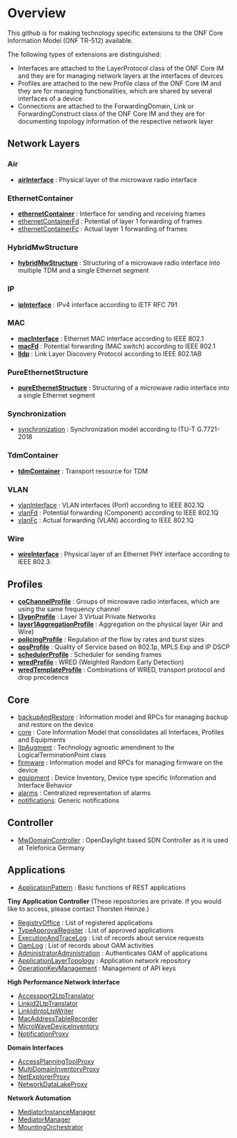 # Overview
This github is for making technology specific extensions to the ONF Core Information Model (ONF TR-512) available.

The following types of extensions are distinguished:
- Interfaces are attached to the LayerProtocol class of the ONF Core IM and they are for managing network layers at the interfaces of devices
- Profiles are attached to the new Profile class of the ONF Core IM and they are for managing functionalities, which are shared by several interfaces of a device
- Connections are attached to the ForwardingDomain, Link or ForwardingConstruct class of the ONF Core IM and they are for documenting topology information of the respective network layer

## Network Layers

### Air
* [**airInterface**](../../../airInterface) : Physical layer of the microwave radio interface

### EthernetContainer
- [**ethernetContainer**](../../../ethernetContainer) : Interface for sending and receiving frames
- [ethernetContainerFd](../../../ethernetContainerFd) : Potential of layer 1 forwarding of frames
- [ethernetContainerFc](../../../ethernetContainerFc) : Actual layer 1 forwarding of frames

### HybridMwStructure
* [**hybridMwStructure**](../../../hybridMwStructure) : Structuring of a microwave radio interface into multiple TDM and a single Ethernet segment

### IP
- [**ipInterface**](../../../ipInterface) : IPv4 interface according to IETF RFC 791

### MAC
- [**macInterface**](../../../macInterface) : Ethernet MAC interface according to IEEE 802.1
- [**macFd**](../../../macFd) : Potential forwarding (MAC switch) according to IEEE 802.1
- [**lldp**](../../../lldp) : Link Layer Discovery Protocol according to IEEE 802.1AB

### PureEthernetStructure
- [**pureEthernetStructure**](../../../pureEthernetStructure) : Structuring of a microwave radio interface into a single Ethernet segment

### Synchronization
- [synchronization](../../../synchronization) : Synchronization model according to ITU-T G.7721-2018

### TdmContainer
- [**tdmContainer**](../../../tdmContainer) : Transport resource for TDM

### VLAN
- [vlanInterface](../../../vlanInterface) : VLAN interfaces (Port) according to IEEE 802.1Q
- [vlanFd](../../../vlanFd) : Potential forwarding (Component) according to IEEE 802.1Q
- [vlanFc](../../../vlanFc) : Actual forwarding (VLAN) according to IEEE 802.1Q

### Wire
- [**wireInterface**](../../../wireInterface) : Physical layer of an Ethernet PHY interface according to IEEE 802.3

## Profiles
- [**coChannelProfile**](../../../coChannelProfile) : Groups of microwave radio interfaces, which are using the same frequency channel
- [**l3vpnProfile**](../../../l3vpnProfile) : Layer 3 Virtual Private Networks  
- [**layer1AggregationProfile**](../../..//layer1AggregationProfile) : Aggregation on the physical layer (Air and Wire)  
- [**policingProfile**](../../../policingProfile) : Regulation of the flow by rates and burst sizes
- [**qosProfile**](../../../qosProfile) : Quality of Service based on 802.1p, MPLS Exp and IP DSCP
- [**schedulerProfile**](../../../schedulerProfile) : Scheduler for sending frames
- [**wredProfile**](../../../wredProfile) : WRED (Weighted Random Early Detection)
- [**wredTemplateProfile**](../../../wredTemplateProfile) : Combinations of WRED, transport protocol and drop precedence  
## Core
- [backupAndRestore](../../../backupAndRestore) : Information model and RPCs for managing backup and restore on the device
- [core](../../../core) : Core Information Model that consolidates all Interfaces, Profiles and Equipments
- [ltpAugment](../../../ltpAugment) : Technology agnostic amendment to the LogicalTerminationPoint class
- [firmware](../../../firmware) : Information model and RPCs for managing firmware on the device
- [equipment](../../../equipment) : Device Inventory, Device type specific Information and Interface Behavior
- [alarms](../../../alarms) : Centralized representation of alarms
- [notifications](../../../notifications): Generic notifications

## Controller
- [MwDomainController](../../../MwDomainController) : OpenDaylight based SDN Controller as it is used at Telefonica Germany

## Applications
- [ApplicationPattern](../../../ApplicationPattern) : Basic functions of REST applications

**Tiny Application Controller**
(These repositories are private. If you would like to access, please contact Thorsten Heinze.)
- [RegistryOffice](../../../RegistryOffice) : List of registered applications
- [TypeApprovalRegister](../../../TypeApprovalRegister) : List of approved applications
- [ExecutionAndTraceLog](../../../ExecutionAndTraceLog) : List of records about service requests
- [OamLog](../../../OamLog) : List of records about OAM activities
- [AdministratorAdministration](../../../AdministratorAdministration) : Authenticates OAM of applications
- [ApplicationLayerTopology](../../../ApplicationLayerTopology) : Application network repository
- [OperationKeyManagement](../../../OperationKeyManagement) : Management of API keys

**High Performance Network Interface**
- [Accessport2LtpTranslator](../../../Accessport2LtpTranslator)
- [Linkid2LtpTranslator](../../../Linkid2LtpTranslator)
- [LinkIdIntoLtpWriter](../../../LinkIdIntoLtpWriter)
- [MacAddressTableRecorder](../../../MacAddressTableRecorder)
- [MicroWaveDeviceInventory](../../../MicroWaveDeviceInventory)
- [NotificationProxy](../../../NotificationProxy)

**Domain Interfaces**
- [AccessPlanningToolProxy](../../../AccessPlanningToolProxy)
- [MultiDomainInventoryProxy](../../../MultiDomainInventoryProxy)
- [NetExplorerProxy](../../../NetExplorerProxy)
- [NetworkDataLakeProxy](../../../NetworkDataLakeProxy)

**Network Automation**
- [MediatorInstanceManager](../../../MediatorInstanceManager)
- [MediatorManager](../../../MediatorManager)
- [MountingOrchestrator](../../../MountingOrchestrator)
